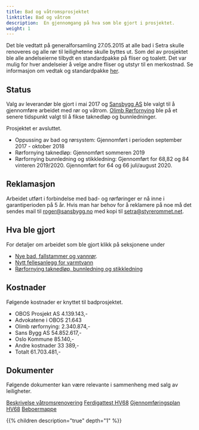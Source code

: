 ```yaml
---
title: Bad og våtromsprosjektet
linktitle: Bad og våtrom
description:  En gjennomgang på hva som ble gjort i prosjektet.
weight: 1
---
```


Det ble vedtatt på generalforsamling 27.05.2015 at alle bad i Setra skulle renoveres og alle rør til leilighetene skulle byttes ut.  Som del av prosjektet ble alle andelseierne tilbydt en standardpakke på fliser og toalett. Det var mulig for hver andelseier å velge andre fliser og utstyr til en merkostnad. Se informasjon om vedtak og standardpakke [her](decision).

## Status

Valg av leverandør ble gjort i mai 2017 og [Sansbygg AS](https://sansbygg.no/) ble valgt til å gjennomføre arbeidet med rør og våtrom. [Olimb Rørfornying](https://olimb.no/rorfornying/borettslag-og-bygg/) ble på et senere tidspunkt valgt til å fikse taknedløp og bunnledninger.

Prosjektet er avsluttet.

- Oppussing av bad og rørsystem: Gjennomført i perioden september 2017 - oktober 2018
- Rørfornying taknedløp: Gjennomført sommeren 2019
- Rørfornying bunnledning og stikkledning: Gjennomført for 68,82 og 84 vinteren 2019/2020.  Gjennomført for 64 og 66 juli/august 2020.

## Reklamasjon

Arbeidet utført i forbindelse med bad- og rørføringer er nå inne i garantiperioden på 5 år. Hvis man har behov for å reklamere på noe må det sendes mail til roger@sansbygg.no med kopi til setra@styrerommet.net.  

## Hva ble gjort

For detaljer om arbeidet som ble gjort klikk på seksjonene under

- [Nye bad, fallstammer og vannrør](bathroms).
- [Nytt fellesanlegg for varmtvann](common)
- [Rørfornying taknedløp, bunnledning og stikkledning](drains)

## Kostnader

Følgende kostnader er knyttet til badprosjektet.

- OBOS Prosjekt AS 4.139.143,-
- Advokatene i OBOS 21.643
- Olimb rørfornying: 2.340.874,-
- Sans Bygg AS 54.852.617,-
- Oslo Kommune 85.140,-
- Andre kostnader 33 389,-
- Totalt 61.703.481,-

## Dokumenter

Følgende dokumenter kan være relevante i sammenheng med salg av leiligheter.

[Beskrivelse våtromsrenovering](Beskrivelse_våtromsrenovering.pdf)
[Ferdigattest HV68](Ferdigattest_bad_HV68.pdf)
[Gjennomføringsplan HV68](Gjennomfoeringsplan_bad_HV68.pdf)
[Beboermappe](SansBygg_Beboermappe_bad.pdf)

{{% children description="true" depth="1" %}}
